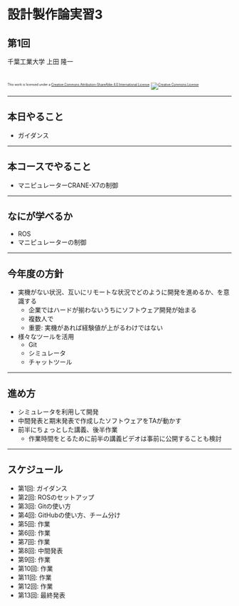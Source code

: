 # 設計製作論実習3

## 第1回

千葉工業大学 上田 隆一

<br />

<p style="font-size:50%">
This work is licensed under a <a rel="license" href="http://creativecommons.org/licenses/by-sa/4.0/">Creative Commons Attribution-ShareAlike 4.0 International License</a>.
<a rel="license" href="http://creativecommons.org/licenses/by-sa/4.0/">
<img alt="Creative Commons License" style="border-width:0" src="https://i.creativecommons.org/l/by-sa/4.0/88x31.png" /></a>
</p>

---

## 本日やること

* ガイダンス

---

## 本コースでやること

* マニピュレーターCRANE-X7の制御

---

## なにが学べるか

* ROS
* マニピュレーターの制御

---

## 今年度の方針

* 実機がない状況、互いにリモートな状況でどのように開発を進めるか、を意識する
    * 企業ではハードが揃わないうちにソフトウェア開発が始まる
    * 複数人で
    * 重要: 実機があれば経験値が上がるわけではない
* 様々なツールを活用
    * Git
    * シミュレータ
    * チャットツール

---

## 進め方

* シミュレータを利用して開発
* 中間発表と期末発表で作成したソフトウェアをTAが動かす
* 前半にちょっとした講義、後半作業
    * 作業時間をとるために前半の講義ビデオは事前に公開することも検討

---

## スケジュール

* 第1回: ガイダンス
* 第2回: ROSのセットアップ
* 第3回: Gitの使い方
* 第4回: GitHubの使い方、チーム分け
* 第5回: 作業
* 第6回: 作業
* 第7回: 作業
* 第8回: 中間発表
* 第9回: 作業
* 第10回: 作業
* 第11回: 作業
* 第12回: 作業
* 第13回: 最終発表

